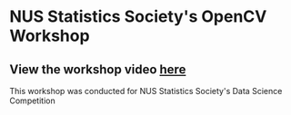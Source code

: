 # NUS Statistics Society's OpenCV Workshop

## View the workshop video [here](https://www.youtube.com/watch?v=aq_DrEz8mto)
This workshop was conducted for NUS Statistics Society's Data Science Competition

